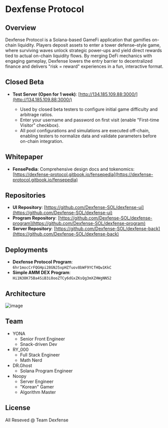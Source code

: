 # Dexfense Protocol

## Overview

Dexfense Protocol is a Solana-based GameFi application that gamifies on-chain liquidity. Players deposit assets to enter a tower defense–style game, where surviving waves unlock strategic power-ups and yield direct rewards tied to actual on-chain liquidity flows. By merging DeFi mechanics with engaging gameplay, Dexfense lowers the entry barrier to decentralized finance and delivers "risk = reward" experiences in a fun, interactive format.

## Closed Beta

* **Test Server (Open for 1 week)**: [http://134.185.109.88:3000/](http://134.185.109.88:3000/)

  * Used by closed beta testers to configure initial game difficulty and arbitrage ratios.
  * Enter your username and password on first visit (enable "First-time Visitor" checkbox).
  * All pool configurations and simulations are executed off-chain, enabling testers to normalize data and validate parameters before on-chain integration.

## Whitepaper

* **FensePedia**: Comprehensive design docs and tokenomics: [https://dexfense-protocol.gitbook.io/fensepedia](https://dexfense-protocol.gitbook.io/fensepedia)

## Repositories

* **UI Repository**: [https://github.com/Dexfense-SOL/dexfense-ui](https://github.com/Dexfense-SOL/dexfense-ui)
* **Program Repository**: [https://github.com/Dexfense-SOL/dexfense-program](https://github.com/Dexfense-SOL/dexfense-program)
* **Server Repository**: [https://github.com/Dexfense-SOL/dexfense-back](https://github.com/Dexfense-SOL/dexfense-back)

## Deployments

* **Dexfense Protocol Program**: `6hr1mocCrFQGHpi28GNJ5xpHZfuov8bWF9YCfHQw1KkC`
* **Simple AMM DEX Program**: `Hi1N38K75Ba4SiB3i8ooZTCy6dGxZKsQg3mXZHWgNN52`

## Architecture
![image](https://github.com/user-attachments/assets/0e561020-7517-4586-9f91-ca9227e09b75)

## Team

- YONA
  - Senior Front Engineer
  - Snack-driven Dev
- RY_000
  - Full Stack Engineer
  - Math Nerd
- DR.Ghost
  - Solana Program Engineer
- Noopy
  -  Server Engineer
  -  "Korean" Gamer
  -  Algorithm Master



## License

All Reseved @ Team Dexfense

